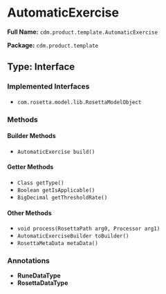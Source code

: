 # AutomaticExercise

**Full Name:** `cdm.product.template.AutomaticExercise`

**Package:** `cdm.product.template`

## Type: Interface

### Implemented Interfaces

- `com.rosetta.model.lib.RosettaModelObject`

### Methods

#### Builder Methods

- `AutomaticExercise build()`

#### Getter Methods

- `Class getType()`
- `Boolean getIsApplicable()`
- `BigDecimal getThresholdRate()`

#### Other Methods

- `void process(RosettaPath arg0, Processor arg1)`
- `AutomaticExerciseBuilder toBuilder()`
- `RosettaMetaData metaData()`

### Annotations

- **RuneDataType**
- **RosettaDataType**

